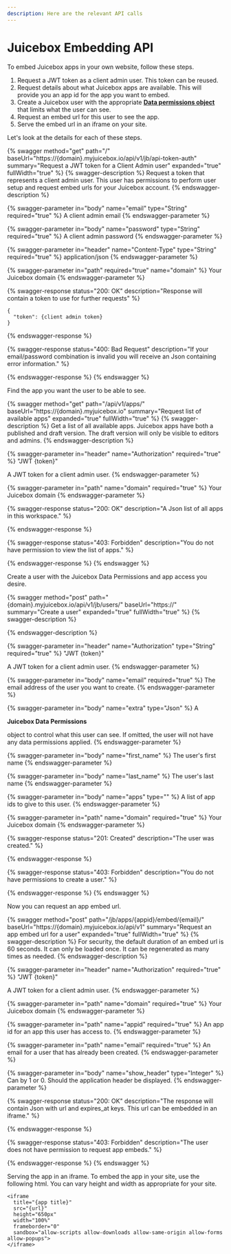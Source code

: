 ```yaml
---
description: Here are the relevant API calls
---
```


# Juicebox Embedding API

To embed Juicebox apps in your own website, follow these steps.

1. Request a JWT token as a client admin user. This token can be reused.
2. Request details about what Juicebox apps are available. This will provide you an app id for the app you want to embed.
3. Create a Juicebox user with the appropriate [**Data permissions object**](../limiting-what-data-users-can-see.md) that limits what the user can see.
4. Request an embed url for this user to see the app.&#x20;
5. Serve the embed url in an iframe on your site.



Let's look at the details for each of these steps.

{% swagger method="get" path="/" baseUrl="https://{domain}.myjuicebox.io/api/v1/jb/api-token-auth" summary="Request a JWT token for a Client Admin user" expanded="true" fullWidth="true" %}
{% swagger-description %}
Request a token that represents a client admin user. This user has permissions to perform user setup and request embed urls for your Juicebox account.
{% endswagger-description %}

{% swagger-parameter in="body" name="email" type="String" required="true" %}
A client admin email
{% endswagger-parameter %}

{% swagger-parameter in="body" name="password" type="String" required="true" %}
A client admin password
{% endswagger-parameter %}

{% swagger-parameter in="header" name="Content-Type" type="String" required="true" %}
application/json
{% endswagger-parameter %}

{% swagger-parameter in="path" required="true" name="domain" %}
Your Juicebox domain
{% endswagger-parameter %}

{% swagger-response status="200: OK" description="Response will contain a token to use for further requests" %}
```
{
  "token": {client admin token}
}
```
{% endswagger-response %}

{% swagger-response status="400: Bad Request" description="If your email/password combination is invalid you will receive an Json containing error information." %}

{% endswagger-response %}
{% endswagger %}

Find the app you want the user to be able to see.

{% swagger method="get" path="/api/v1/apps/" baseUrl="https://{domain}.myjuicebox.io" summary="Request list of available apps" expanded="true" fullWidth="true" %}
{% swagger-description %}
Get a list of all available apps. Juicebox apps have both a published and draft version. The draft version will only be visible to editors and admins.
{% endswagger-description %}

{% swagger-parameter in="header" name="Authorization" required="true" %}
"JWT {token}"



A JWT token for a client admin user.
{% endswagger-parameter %}

{% swagger-parameter in="path" name="domain" required="true" %}
Your Juicebox domain
{% endswagger-parameter %}

{% swagger-response status="200: OK" description="A Json list of all apps in this workspace." %}

{% endswagger-response %}

{% swagger-response status="403: Forbidden" description="You do not have permission to view the list of apps." %}

{% endswagger-response %}
{% endswagger %}

Create a user with the Juicebox Data Permissions and app access you desire.

{% swagger method="post" path="{domain}.myjuicebox.io/api/v1/jb/users/" baseUrl="https://" summary="Create a user" expanded="true" fullWidth="true" %}
{% swagger-description %}

{% endswagger-description %}

{% swagger-parameter in="header" name="Authorization" type="String" required="true" %}
"JWT {token}"



A JWT token for a client admin user.
{% endswagger-parameter %}

{% swagger-parameter in="body" name="email" required="true" %}
The email address of the user you want to create.
{% endswagger-parameter %}

{% swagger-parameter in="body" name="extra" type="Json" %}
A 

**Juicebox Data Permissions**

 object to control what this user can see. If omitted, the user will not have any data permissions applied.
{% endswagger-parameter %}

{% swagger-parameter in="body" name="first_name" %}
The user's first name
{% endswagger-parameter %}

{% swagger-parameter in="body" name="last_name" %}
The user's last name
{% endswagger-parameter %}

{% swagger-parameter in="body" name="apps" type="" %}
A list of app ids to give to this user. 
{% endswagger-parameter %}

{% swagger-parameter in="path" name="domain" required="true" %}
Your Juicebox domain
{% endswagger-parameter %}

{% swagger-response status="201: Created" description="The user was created." %}

{% endswagger-response %}

{% swagger-response status="403: Forbidden" description="You do not have permissions to create a user." %}

{% endswagger-response %}
{% endswagger %}

Now you can request an app embed url.

{% swagger method="post" path="/jb/apps/{appid}/embed/{email}/" baseUrl="https://{domain}.myjuicebox.io/api/v1" summary="Request an app embed url for a user" expanded="true" fullWidth="true" %}
{% swagger-description %}
For security, the default duration of an embed url is 60 seconds. It can only be loaded once. It can be regenerated as many times as needed.
{% endswagger-description %}

{% swagger-parameter in="header" name="Authorization" required="true" %}
"JWT {token}"



A JWT token for a client admin user.
{% endswagger-parameter %}

{% swagger-parameter in="path" name="domain" required="true" %}
Your Juicebox domain
{% endswagger-parameter %}

{% swagger-parameter in="path" name="appid" required="true" %}
An app id for an app this user has access to.
{% endswagger-parameter %}

{% swagger-parameter in="path" name="email" required="true" %}
An email for a user that has already been created.
{% endswagger-parameter %}

{% swagger-parameter in="body" name="show_header" type="Integer" %}
Can by 1 or 0. Should the application header be displayed.
{% endswagger-parameter %}

{% swagger-response status="200: OK" description="The response will contain Json with url and expires_at keys. This url can be embedded in an iframe." %}

{% endswagger-response %}

{% swagger-response status="403: Forbidden" description="The user does not have permission to request app embeds." %}

{% endswagger-response %}
{% endswagger %}



Serving the app in an iframe. To embed the app in your site, use the following html. You can vary height and width as appropriate for your site.

```
<iframe 
  title="{app title}" 
  src="{url}" 
  height="650px" 
  width="100%" 
  frameborder="0" 
  sandbox="allow-scripts allow-downloads allow-same-origin allow-forms allow-popups">
</iframe>
```





